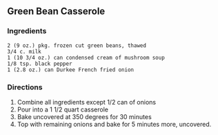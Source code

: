 Green Bean Casserole
--------------------

### Ingredients
    2 (9 oz.) pkg. frozen cut green beans, thawed
    3/4 c. milk
    1 (10 3/4 oz.) can condensed cream of mushroom soup
    1/8 tsp. black pepper
    1 (2.8 oz.) can Durkee French fried onion

### Directions
1. Combine all ingredients except 1/2 can of onions
2. Pour into a 1 1/2 quart casserole
3. Bake uncovered at 350 degrees for 30 minutes
4. Top with remaining onions and bake for 5 minutes more, uncovered.

